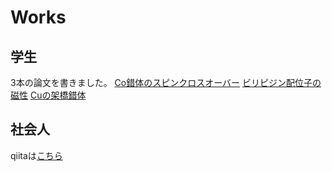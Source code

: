 # Works
## 学生
3本の論文を書きました。
[Co錯体のスピンクロスオーバー](https://doi.org/10.3390/cryst8040155)
[ビリピジン配位子の磁性](https://doi.org/10.1063/1.4974805)
[Cuの架橋錯体](https://doi.org/10.1016/j.poly.2017.03.045)

## 社会人
qiitaは[こちら](https://qiita.com/sheadonz)